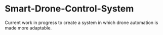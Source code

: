 # Smart-Drone-Control-System

Current work in progress to create a system in which drone automation is made more adaptable. 
